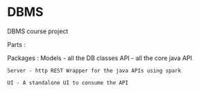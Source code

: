 # DBMS
DBMS course project 


Parts :

Packages :
	Models - all the DB classes
	API - all the core java API

	Server - http REST Wrapper for the java APIs using spark

	UI - A standalone UI to consume the API